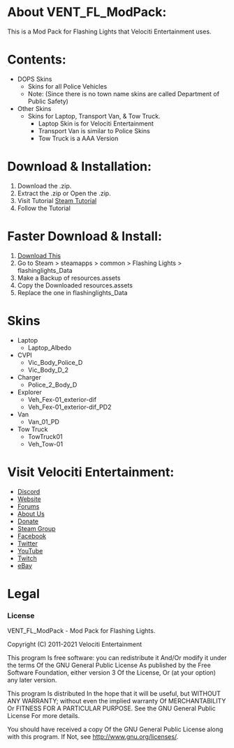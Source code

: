 # About VENT_FL_ModPack:
This is a Mod Pack for Flashing Lights that Velociti Entertainment uses.

# Contents:
* DOPS Skins
	* Skins for all Police Vehicles
	* Note: (Since there is no town name skins are called Department of Public Safety)
* Other Skins
	* Skins for Laptop, Transport Van, & Tow Truck.
		* Laptop Skin is for Velociti Entertainment
		* Transport Van is similar to Police Skins
		* Tow Truck is a AAA Version

# Download & Installation:
1) Download the .zip.
2) Extract the .zip or Open the .zip.
3) Visit Tutorial [Steam Tutorial](https://steamcommunity.com/sharedfiles/filedetails/?id=1411062152)
4) Follow the Tutorial

# Faster Download & Install:
1) [Download This](https://drive.google.com/open?id=1apsk0EQnbEbXRygFicDzjaSnkN_jA65h)
2) Go to Steam > steamapps > common > Flashing Lights > flashinglights_Data
3) Make a Backup of resources.assets
4) Copy the Downloaded resources.assets
5) Replace the one in flashinglights_Data

# Skins
* Laptop
	* Laptop_Albedo
* CVPI
	* Vic_Body_Police_D
	* Vic_Body_D_2
* Charger
	* Police_2_Body_D
* Explorer
	* Veh_Fex-01_exterior-dif
	* Veh_Fex-01_exterior-dif_PD2
* Van
	* Van_01_PD
* Tow Truck
	* TowTruck01
	* Veh_Tow-01

# Visit Velociti Entertainment:
* [Discord](http://discord.velocitientertainment.com)
* [Website](http://velocitientertainment.com/)
* [Forums](http://velocitientertainment.com/forum)
* [About Us](http://velocitientertainment.com/pc-gaming/)
* [Donate](http://velocitientertainment.com/donations/)
* [Steam Group](http://steamcommunity.com/groups/velocitientertainment)
* [Facebook](http://facebook.com/VelocitiEntertainment)
* [Twitter](http://twitter.com/VelocitiEnt)
* [YouTube](http://youtube.com/user/HumanTree92)
* [Twitch](http://twitch.tv/humantree92)
* [eBay](http://ebay.com/usr/humantree92)

# Legal
### License
VENT_FL_ModPack - Mod Pack for Flashing Lights.

Copyright (C) 2011-2021 Velociti Entertainment

This program Is free software: you can redistribute it And/Or modify it under the terms Of the GNU General Public License As published by the Free Software Foundation, either version 3 Of the License, Or (at your option) any later version.

This program Is distributed In the hope that it will be useful, but WITHOUT ANY WARRANTY; without even the implied warranty Of MERCHANTABILITY Or FITNESS FOR A PARTICULAR PURPOSE. See the GNU General Public License For more details.

You should have received a copy Of the GNU General Public License along with this program. If Not, see http://www.gnu.org/licenses/.
